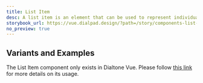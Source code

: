 ```yaml
---
title: List Item
desc: A list item is an element that can be used to represent individual items in a list.
storybook_url: https://vue.dialpad.design/?path=/story/components-list-item--default
no_preview: true
---
```


## Variants and Examples

The List Item component only exists in Dialtone Vue. Please follow [this link](https://vue.dialpad.design/?path=/docs/components-list-item--default) for more details on its usage.
